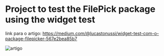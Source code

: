 # Project to test the FilePick package using the widget test

link para o artigo: https://medium.com/@lucastonussi/widget-test-com-o-package-filepicker-567e2bea85b7

![artigo](https://media.giphy.com/media/hy2L6vtMsN0dp0OIJI/giphy.gif)


